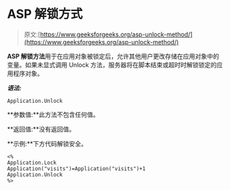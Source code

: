# ASP 解锁方式

> 原文:[https://www.geeksforgeeks.org/asp-unlock-method/](https://www.geeksforgeeks.org/asp-unlock-method/)

**ASP 解锁方法**用于在应用对象被锁定后，允许其他用户更改存储在应用对象中的变量。如果未显式调用 Unlock 方法，服务器将在脚本结束或超时时解锁锁定的应用程序对象。

***语法:***

```
Application.Unlock
```

**参数值:**此方法不包含任何值。

**返回值:**没有返回值。

**示例:**下方代码解锁安全。

```
<%
Application.Lock
Application("visits")=Application("visits")+1
Application.Unlock
%> 
```